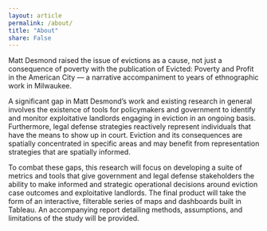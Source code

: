 ```yaml
---
layout: article
permalink: /about/
title: "About"
share: False
---
```



Matt Desmond raised the issue of evictions as a cause, not just a consequence of poverty with the publication of Evicted: Poverty and Profit in the American City — a narrative accompaniment to years of ethnographic work in Milwaukee. 

A significant gap in Matt Desmond’s work and existing research in general involves the existence of tools for policymakers and government to identify and monitor exploitative landlords engaging in eviction in an ongoing basis. Furthermore, legal defense strategies reactively represent individuals that have the means to show up in court. Eviction and its consequences are spatially concentrated in specific areas and may benefit from representation strategies that are spatially informed. 

To combat these gaps, this research will focus on developing a suite of metrics and tools that give government and legal defense stakeholders the ability to make informed and strategic operational decisions around eviction case outcomes and exploitative landlords.  The final product will take the form of an interactive, filterable series of maps and dashboards built in Tableau. An accompanying report detailing methods, assumptions, and limitations of the study will be provided. 